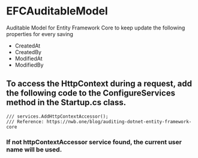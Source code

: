 # EFCAuditableModel
Auditable Model for Entity Framework Core to keep update the following properties for every saving
- CreatedAt
- CreatedBy
- ModifiedAt
- ModifiedBy

## To access the HttpContext during a request, add the following code to the ConfigureServices method in the Startup.cs class.
    /// services.AddHttpContextAccessor();
    /// Reference: https://nwb.one/blog/auditing-dotnet-entity-framework-core

### If not httpContextAccessor service found, the current user name will be used.
